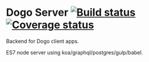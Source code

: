 # Dogo Server [![Build status][travis-image]][travis-url] [![Coverage status][coveralls-image]][coveralls-url]

Backend for Dogo client apps.

ES7 node server using koa/graphql/postgres/gulp/babel.

[travis-image]: https://travis-ci.org/jshanson7/dogo-server.svg
[travis-url]: https://travis-ci.org/jshanson7/dogo-server

[coveralls-image]: https://coveralls.io/repos/jshanson7/dogo-server/badge.svg?branch=master&service=github
[coveralls-url]: https://coveralls.io/github/jshanson7/dogo-server?branch=master
